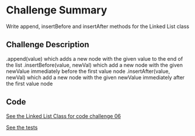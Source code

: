 # Challenge Summary
Write append, insertBefore and insertAfter methods for the Linked List class

## Challenge Description
.append(value) which adds a new node with the given value to the end of the list
.insertBefore(value, newVal) which add a new node with the given newValue immediately before the first value node
.insertAfter(value, newVal) which add a new node with the given newValue immediately after the first value node

<!-- ## Approach & Efficiency
Use a while loop to continually halve the array, check at the midpoint for search value. If found return the index of the search value. Continue looping and halving array until value is found or return -1 if search value is not in array. This ia a O(lg(n)) solution. -->

## Code
[See the Linked List Class for code challenge 06](src/main/java/data/structures/linkedlist/Linkedlist.java)

[See the tests](src/test/java/data/structures/linkedlist/LinkedlistTest.java)

<!-- ## Solution
![Screenshot](../assets/binary-search.png) -->